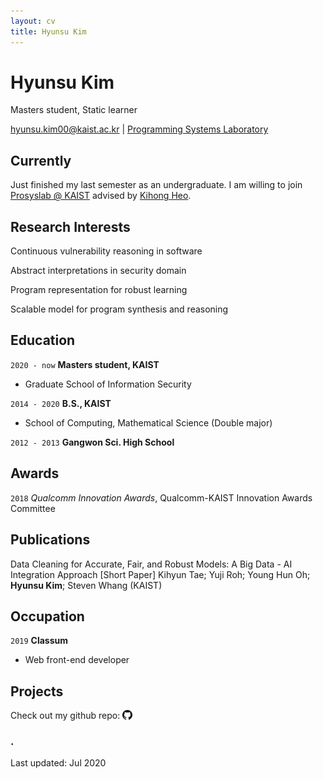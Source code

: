 ```yaml
---
layout: cv
title: Hyunsu Kim
---
```


<img src="static/hyunsu.jpeg" style="width: 128px; height: 128px; position: absolute; left: -180px;">

# Hyunsu Kim

Masters student, Static learner

<div id="webaddress">
<a href="mailto:hyunsu.kim00@kaist.ac.kr">hyunsu.kim00@kaist.ac.kr</a>
| <a href="https://prosys.kaist.ac.kr" target="_blank">Programming Systems Laboratory</a>
</div>

## Currently

Just finished my last semester as an undergraduate. I am willing to join <a href="https://prosys.kaist.ac.kr" target="_blank">Prosyslab @ KAIST</a> advised by <a href="https://kihongheo.kaist.ac.kr" target="_blank">Kihong Heo</a>.

## Research Interests

Continuous vulnerability reasoning in software

Abstract interpretations in security domain

Program representation for robust learning

Scalable model for program synthesis and reasoning

## Education

`2020 - now`
**Masters student, KAIST**

- Graduate School of Information Security

`2014 - 2020`
**B.S., KAIST**

- School of Computing, Mathematical Science (Double major)

`2012 - 2013`
**Gangwon Sci. High School**

## Awards

`2018`
_Qualcomm Innovation Awards_, Qualcomm-KAIST Innovation Awards Committee

## Publications

Data Cleaning for Accurate, Fair, and Robust Models: A Big Data - AI Integration Approach [Short Paper] Kihyun Tae; Yuji Roh; Young Hun Oh; **Hyunsu Kim**; Steven Whang (KAIST)

## Occupation

`2019`
**Classum**

- Web front-end developer

## Projects

Check out my github repo: <a href="https://github.com/hyunsukimsokcho" target="_blank"><img src="static/octocat-32px.png" style="width: 16px; height: 16px; position: absolute; margin-left: 4px;"/></a>

### .

Last updated: Jul 2020
